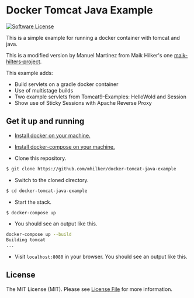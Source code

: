 # Docker Tomcat Java Example

[![Software License][ico-license]](LICENSE.md)

This is a simple example for running a docker container with tomcat and java.

This is a modified version by Manuel Martínez from Maik Hilker's one [maik-hilters-project].

This example adds:

  - Build servlets on a gradle docker container
  - Use of multistage builds
  - Two example servlets from Tomcat9-Examples: HelloWold and Session
  - Show use of Sticky Sessions with Apache Reverse Proxy

## Get it up and running

- [Install docker on your machine.][install-docker]

- [Install docker-compose on your machine.][install-docker-compose]

- Clone this repository.

``` bash
$ git clone https://github.com/mhilker/docker-tomcat-java-example
```

- Switch to the cloned directory.

``` bash
$ cd docker-tomcat-java-example
```

- Start the stack.

``` bash
$ docker-compose up
```

- You should see an output like this.

``` bash
docker-compose up --build
Building tomcat
...
```

- Visit `localhost:8080` in your browser. You should see an output like this.


## License

The MIT License (MIT). Please see [License File](LICENSE.md) for more information.

[ico-license]: https://img.shields.io/badge/license-MIT-brightgreen.svg?style=flat-square
[install-docker]: https://docs.docker.com/engine/installation
[install-docker-compose]: https://docs.docker.com/compose/install
[install-gradle]: https://gradle.org/install
[maik-hilters-project]: https://github.com/mmartinezv2/docker-tomcat-java-example
